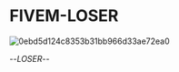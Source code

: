 # FIVEM-LOSER
![0ebd5d124c8353b31bb966d33ae72ea0](https://github.com/user-attachments/assets/e4568aa5-ac0c-43e0-97f3-bb5d33e26f53)

--*LOSER*--
